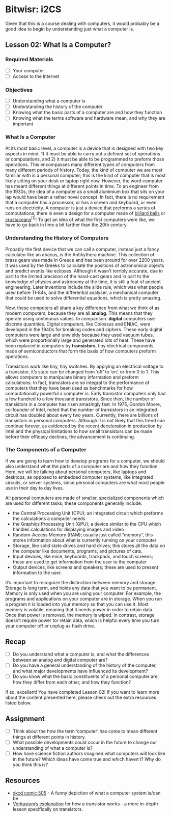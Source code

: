 # Bitwisr: i2CS
Given that this is a course dealing with computers, it would probably be a good idea to begin by understanding just what a computer is.

## Lesson 02: What Is a Computer?
### Required Materials
* [ ] Your computer
* [ ] Access to the Internet

### Objectives
* [ ] Understanding what a computer is
* [ ] Understanding the history of the computer
* [ ] Knowing what the basic parts of a computer are and how they function
* [ ] Knowing what the terms software and hardware mean, and why they are important

### What Is a Computer
At its most basic level, a computer is a device that is designed with two key aspects in mind. 1) It must be able to carry out a defined set of operations or computations, and 2) it must be able to be programmed to preform those operations. This encompasses many different types of computers from many different periods of history. Today, the kind of computer we are most familiar with is a personal computer; this is the kind of computer that is most likely sitting on your desk or laptop right now. However, the word computer has meant different things at different points in time. To an engineer from the 1930s, the idea of a computer as a small aluminium box that sits on your lap would have been a rather novel concept. In fact, there is no requirement that a computer has a processor, or has a screen and keyboard, or even runs on electricity. A computer is just a device that preforms a series of computations; there is even a design for a computer made of [billiard balls](https://en.wikipedia.org/wiki/Billiard-ball_computer) or [crustaceans](http://www.wired.com/2012/04/soldier-crabs/)<sup>[1]</sup>! To get an idea of what the first computers were like, we have to go back in time a bit farther than the 20th century.

### Understanding the History of Computers
Probably the first device that we can call a computer, instead just a fancy calculator like an abacus, is the Antikythera machine. This collection of brass gears was made in Greece and has been around for over 2200 years. It was used by the Greeks to calculate the positions of astronomical objects and predict events like eclipses. Although it wasn’t terribly accurate, due in part to the limited precision of the hand-cast gears and in part to the knowledge of physics and astronomy at the time, it is still a feat of ancient engineering. Later inventions include the slide rule, which was what people used before TI-84s, and the differential analyser, a mechanical computer that could be used to solve differential equations, which is pretty amazing.

Now, these computers all share a key difference from what we think of as modern computers, because they are all **analog**. This means that they operate using continuous values. In comparison. **digital** computers use discrete quantities. Digital computers, like Colossus and ENIAC, were developed in the 1940s for breaking codes and ciphers. These early digital computers were large and unwieldy because they used vacuum tubes, which were proportionally large and generated lots of heat. These have been replaced in computers by **transistors**, tiny electrical components made of semiconductors that form the basis of how computers preform operations.

Transistors work like tiny, tiny switches. By applying an electrical voltage to a transistor, it’s state can be changed from ‘off’ to ‘on’, or from 0 to 1. This allows computers to manipulate binary information and preform calculations. In fact, transistors are so integral to the performance of computers that they have been used as benchmarks for how computationally powerful a computer is. Early transistor computers only had a few hundred to a few thousand transistors. Since then, the number of transistors in a computer has risen amazingly fast. In 1975, Gordon Moore, co-founder of Intel, noted that the number of transistors in an integrated circuit has doubled about every two years. Currently, there are billions of transistors in personal computers. Although it is not likely that this trend can continue forever, as evidenced by the recent deceleration in production by Intel and the physical limitations to how small transistors can be made before their efficacy declines, the advancement is continuing.

### The Components of a Computer
If we are going to learn how to develop programs for a computer, we should also understand what the parts of a computer are and how they function. Here, we will be talking about personal computers, like laptops and desktops, as opposed to embedded computer systems, like integrated circuits, or server systems, since personal computers are what most people use in their day to day lives.

All personal computers are made of smaller, specialized components which are used for different tasks; these components generally include:
* the Central Processing Unit (CPU); an integrated circuit which preforms the calculations a computer needs
* the Graphics Processing Unit (GPU); a device similar to the CPU which handles calculations for displaying images and video
* Random-Access Memory (RAM); usually just called “memory”, this stores information about what is currently running on your computer
* Storage, like solid state drives and hard drives; this stores all the data on the computer like documents, programs, and pictures of cats.
* Input devices, like mice, keyboards, trackpads, and touch screens; these are used to get information from the user to the computer
* Output devices, like screens and speakers; these are used to present information to the user.

It’s important to recognize the distinction between memory and storage. Storage is long term, and holds any data that you want to be permanent. Memory is only used when you are using your computer. For example, the programs and applications on your computer are in storage. When you run a program it is loaded into your memory so that you can use it. Most memory is volatile, meaning that it needs power in order to retain data. Once that power is removed, the memory is wiped. In contrast, storage doesn’t require power tor retain data, which is helpful every time you turn your computer off or unplug as flash drive.

## Recap
* [ ] Do you understand what a computer is, and what the differences between an analog and digital computer are?
* [ ] Do you have a general understanding of the history of the computer, and what major developments have influenced its development?
* [ ] Do you know what the basic constituents of a personal computer are, how they differ from each other, and how they function?

If so, excellent! You have completed Lesson 02! If you want to learn more about the content presented here, please check out the extra resources listed below.

## Assignment
* [ ] Think about the how the term ‘computer’ has come to mean different things at different points in history.
* [ ] What possible developments could occur in the future to change our understanding of what a computer is?
* [ ] How have science fiction authors imagined what computers will look like in the future? Which ideas have come true and which haven’t? Why do you think this is?

## Resources
* [xkcd comic 505](http://www.xkcd.com/505) - A funny depiction of what a computer system is/can be
* [Veritasium’s explanation](https://www.youtube.com/watch?v=IcrBqCFLHIY) for how a transistor works - a more in-depth lesson specifically on transistors.
